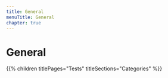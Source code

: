 ```yaml
---
title: General
menuTitle: General
chapter: true
---
```


# General

{{% children titlePages="Tests" titleSections="Categories" %}}
